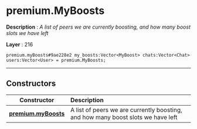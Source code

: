 # premium.MyBoosts

**Description** : *A list of peers we are currently boosting, and how many boost slots we have left*

**Layer** : 216

```tl
premium.myBoosts#9ae228e2 my_boosts:Vector<MyBoost> chats:Vector<Chat> users:Vector<User> = premium.MyBoosts;
```

---

## Constructors

| Constructor | Description |
| :---: | :--- |
| [**premium.myBoosts**](constructor/premium.myBoosts) | A list of peers we are currently boosting, and how many boost slots we have left |